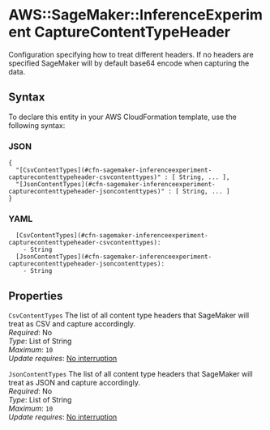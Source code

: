 # AWS::SageMaker::InferenceExperiment CaptureContentTypeHeader<a name="aws-properties-sagemaker-inferenceexperiment-capturecontenttypeheader"></a>

Configuration specifying how to treat different headers\. If no headers are specified SageMaker will by default base64 encode when capturing the data\.

## Syntax<a name="aws-properties-sagemaker-inferenceexperiment-capturecontenttypeheader-syntax"></a>

To declare this entity in your AWS CloudFormation template, use the following syntax:

### JSON<a name="aws-properties-sagemaker-inferenceexperiment-capturecontenttypeheader-syntax.json"></a>

```
{
  "[CsvContentTypes](#cfn-sagemaker-inferenceexperiment-capturecontenttypeheader-csvcontenttypes)" : [ String, ... ],
  "[JsonContentTypes](#cfn-sagemaker-inferenceexperiment-capturecontenttypeheader-jsoncontenttypes)" : [ String, ... ]
}
```

### YAML<a name="aws-properties-sagemaker-inferenceexperiment-capturecontenttypeheader-syntax.yaml"></a>

```
  [CsvContentTypes](#cfn-sagemaker-inferenceexperiment-capturecontenttypeheader-csvcontenttypes): 
    - String
  [JsonContentTypes](#cfn-sagemaker-inferenceexperiment-capturecontenttypeheader-jsoncontenttypes): 
    - String
```

## Properties<a name="aws-properties-sagemaker-inferenceexperiment-capturecontenttypeheader-properties"></a>

`CsvContentTypes`  <a name="cfn-sagemaker-inferenceexperiment-capturecontenttypeheader-csvcontenttypes"></a>
The list of all content type headers that SageMaker will treat as CSV and capture accordingly\.  
*Required*: No  
*Type*: List of String  
*Maximum*: `10`  
*Update requires*: [No interruption](https://docs.aws.amazon.com/AWSCloudFormation/latest/UserGuide/using-cfn-updating-stacks-update-behaviors.html#update-no-interrupt)

`JsonContentTypes`  <a name="cfn-sagemaker-inferenceexperiment-capturecontenttypeheader-jsoncontenttypes"></a>
The list of all content type headers that SageMaker will treat as JSON and capture accordingly\.  
*Required*: No  
*Type*: List of String  
*Maximum*: `10`  
*Update requires*: [No interruption](https://docs.aws.amazon.com/AWSCloudFormation/latest/UserGuide/using-cfn-updating-stacks-update-behaviors.html#update-no-interrupt)